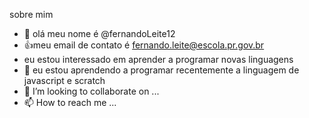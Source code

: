 sobre mim
- 👋 olá meu nome é @fernandoLeite12
- :+1:meu email de contato é fernando.leite@escola.pr.gov.br
-   eu estou interessado em aprender a programar novas linguagens
- 🌱 eu estou aprendendo a programar recentemente a linguagem de javascript e scratch 
- 💞️ I’m looking to collaborate on ...
- 📫 How to reach me ...

<!---
fernandoLeite12/fernandoLeite12 is a ✨ special ✨ repository because its `README.md` (this file) appears on your GitHub profile.
You can click the Preview link to take a look at your changes.
--->
